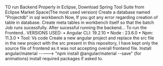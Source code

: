 TO run Backend Properly in Eclipse,
  Download Spring Tool Suite from Eclipse Market Space(The most used version)
  Create a database named "Projectdb" in sql workbench
  Now, If you got any error regarding creation of table in database. Create meta tables in workbench itself so that the batch Job runs sucessfully.
After sucessful running the backend...
To run the Frontend..
VERSIONS USED:
•	Angular CLI: 19.2.10
•	Node : 23.6.0
•	Npm: 11.3.0
•	Tool: Vs code
Create a new angular project and replace the src file in the new project with the src present in this repository, I have kept only the source file of frontend as it was not accepting overall frontend file.
Install angular/material ----->  "npm install @angular/material --save" (for animations)
install required packages if asked to.
